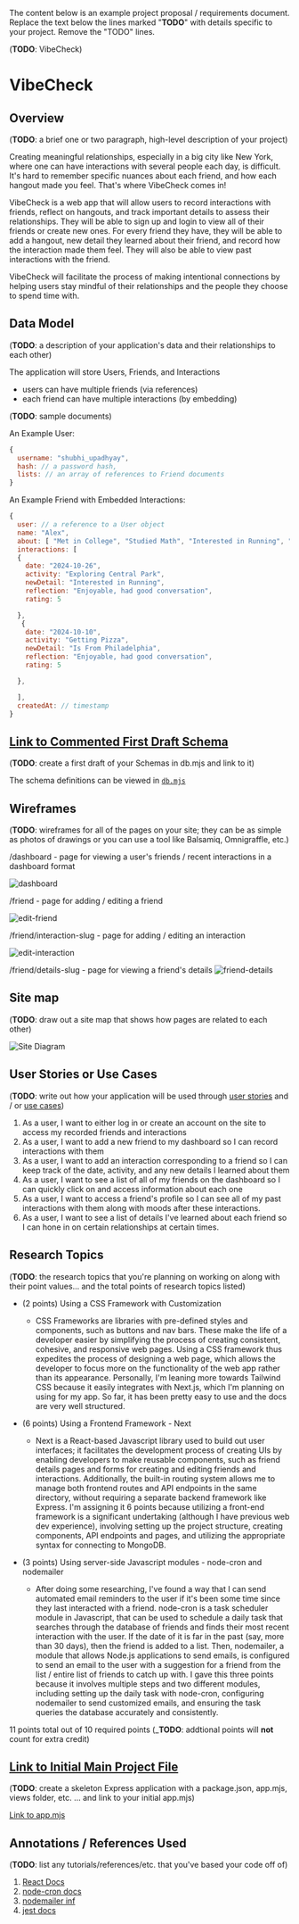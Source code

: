 The content below is an example project proposal / requirements document. Replace the text below the lines marked "__TODO__" with details specific to your project. Remove the "TODO" lines.

(__TODO__: VibeCheck)

# VibeCheck 

## Overview

(__TODO__: a brief one or two paragraph, high-level description of your project)

Creating meaningful relationships, especially in a big city like New York, where one can have interactions with several people each day, is difficult. It's hard to remember specific nuances about each friend, and how each hangout made you feel. That's where VibeCheck comes in!

VibeCheck is a web app that will allow users to record interactions with friends, reflect on hangouts, and track important details to assess their relationships. They will be able to sign up and login to view all of their friends or create new ones. For every friend they have, they will be able to add a hangout, new detail they learned about their friend, and record how the interaction made them feel. They will also be able to view past interactions with the friend.

VibeCheck will facilitate the process of making intentional connections by helping users stay mindful of their relationships and the people they choose to spend time with. 

## Data Model

(__TODO__: a description of your application's data and their relationships to each other) 

The application will store Users, Friends, and Interactions

* users can have multiple friends (via references)
* each friend can have multiple interactions (by embedding)

(__TODO__: sample documents)

An Example User:

```javascript
{
  username: "shubhi_upadhyay",
  hash: // a password hash,
  lists: // an array of references to Friend documents
}
```

An Example Friend with Embedded Interactions:

```javascript
{
  user: // a reference to a User object
  name: "Alex",
  about: [ "Met in College", "Studied Math", "Interested in Running", "Is From Philadelphia" ]
  interactions: [
  {
    date: "2024-10-26",
    activity: "Exploring Central Park",
    newDetail: "Interested in Running",
    reflection: "Enjoyable, had good conversation",
    rating: 5

  },
   {
    date: "2024-10-10",
    activity: "Getting Pizza",
    newDetail: "Is From Philadelphia",
    reflection: "Enjoyable, had good conversation",
    rating: 5

  },

  ],
  createdAt: // timestamp
}
```


## [Link to Commented First Draft Schema](db.mjs) 

(__TODO__: create a first draft of your Schemas in db.mjs and link to it)

The schema definitions can be viewed in [`db.mjs`](./db.mjs)

## Wireframes

(__TODO__: wireframes for all of the pages on your site; they can be as simple as photos of drawings or you can use a tool like Balsamiq, Omnigraffle, etc.)

/dashboard - page for viewing a user's friends / recent interactions in a dashboard format

![dashboard](documentation/Dashboard.png)

/friend - page for adding / editing a friend

![edit-friend](documentation/Edit_Friend_Page.png)

/friend/interaction-slug - page for adding / editing an interaction

![edit-interaction](documentation/Edit_Interaction_Page.png)

/friend/details-slug - page for viewing a friend's details
![friend-details](documentation/Friend_Details.png)

## Site map

(__TODO__: draw out a site map that shows how pages are related to each other)


![Site Diagram](documentation/site_diagram.png)

## User Stories or Use Cases

(__TODO__: write out how your application will be used through [user stories](http://en.wikipedia.org/wiki/User_story#Format) and / or [use cases](https://en.wikipedia.org/wiki/Use_case))

1. As a user, I want to either log in or create an account on the site to access my recorded friends and interactions
2. As a user, I want to add a new friend to my dashboard so I can record interactions with them
4. As a user, I want to add an interaction corresponding to a friend so I can keep track of the date, activity, and any new details I learned about them
5. As a user, I want to see a list of all of my friends on the dashboard so I can quickly click on and access information about each one
6. As a user, I want to access a friend's profile so I can see all of my past interactions with them along with moods after these interactions.
7. As a user, I want to see a list of details I've learned about each friend so I can hone in on certain relationships at certain times.

## Research Topics

(__TODO__: the research topics that you're planning on working on along with their point values... and the total points of research topics listed)


* (2 points) Using a CSS Framework with Customization
   * CSS Frameworks are libraries with pre-defined styles and components, such as buttons and nav bars. These make the life of a developer easier by simplifying the process of creating consistent, cohesive, and responsive web pages. Using a CSS framework thus expedites the process of designing a web page, which allows the developer to focus more on the functionality of the web app rather than its appearance. Personally, I'm leaning more towards Tailwind CSS because it easily integrates with Next.js, which I'm planning on using for my app. So far, it has been pretty easy to use and the docs are very well structured. 
 
* (6 points) Using a Frontend Framework - Next
   * Next is a React-based Javascript library used to build out user interfaces; it facilitates the development process of creating UIs by enabling developers to make reusable components, such as friend details pages and forms for creating and editing friends and interactions. Additionally, the built-in routing system allows me to manage both frontend routes and API endpoints in the same directory, without requiring a separate backend framework like Express.  I'm assigning it 6 points because utilizing a front-end framework is a significant undertaking (although I have previous web dev experience), involving setting up the project structure, creating components, API endpoints and pages, and utilizing the appropriate syntax for connecting to MongoDB.
 
* (3 points) Using server-side Javascript modules - node-cron and nodemailer
  * After doing some researching, I've found a way that I can send automated email reminders to the user if it's been some time since they last interacted with a friend. node-cron is a task scheduler module in Javascript, that can be used to schedule a daily task that searches through the database of friends and finds their most recent interaction with the user. If the date of it is far in the past (say, more than 30 days), then the friend is added to a list. Then, nodemailer, a module that allows Node.js applications to send emails, is configured to send an email to the user with a suggestion for a friend from the list / entire list of friends to catch up with. I gave this three points because it involves multiple steps and two different modules, including setting up the daily task with node-cron, configuring nodemailer to send customized emails, and ensuring the task queries the database accurately and consistently.

 

11 points total out of 10 required points (___TODO__: addtional points will __not__ count for extra credit)


## [Link to Initial Main Project File](app.mjs) 

(__TODO__: create a skeleton Express application with a package.json, app.mjs, views folder, etc. ... and link to your initial app.mjs)

[Link to app.mjs](/final-project/src/app/page.js)

## Annotations / References Used

(__TODO__: list any tutorials/references/etc. that you've based your code off of)

1. [React Docs](https://react.dev/) 
2. [node-cron docs](https://www.npmjs.com/package/node-cron) 
3. [nodemailer inf](https://nodemailer.com/)
4. [jest docs](https://jestjs.io/docs/getting-started)

